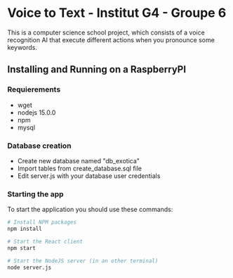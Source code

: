 Voice to Text - Institut G4 - Groupe 6
=======


This is a computer science school project, which consists of a voice recognition AI that execute different actions when you pronounce some keywords.


Installing and Running on a RaspberryPI
-----------


### Requierements

* wget
* nodejs 15.0.0
* npm
* mysql


### Database creation

* Create new database named "db_exotica"
* Import tables from create_database.sql file
* Edit server.js with your database user credentials


### Starting the app

To start the application you should use these commands:

```sh
# Install NPM packages
npm install

# Start the React client
npm start 

# Start the NodeJS server (in an other terminal)
node server.js 
```
